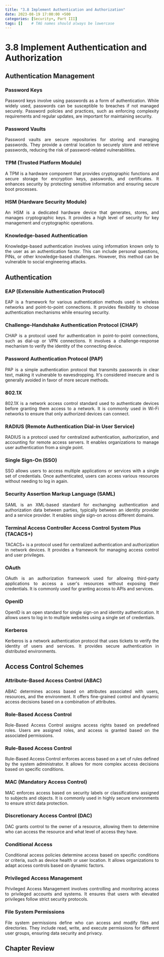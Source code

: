 ```yaml
---
title: "3.8 Implement Authentication and Authorization"
date: 2023-08-19 17:00:00 +500
categories: [Security+, Part III]
tags: []    # TAG names should always be lowercase
---
```



<style>
  p {
    text-align: justify;
  }
  </style>


# 3.8 Implement Authentication and Authorization


## Authentication Management

### Password Keys

Password keys involve using passwords as a form of authentication. While widely used, passwords can be susceptible to breaches if not managed securely. Password policies and practices, such as enforcing complexity requirements and regular updates, are important for maintaining security.

### Password Vaults

Password vaults are secure repositories for storing and managing passwords. They provide a central location to securely store and retrieve passwords, reducing the risk of password-related vulnerabilities.

### TPM (Trusted Platform Module)

A TPM is a hardware component that provides cryptographic functions and secure storage for encryption keys, passwords, and certificates. It enhances security by protecting sensitive information and ensuring secure boot processes.

### HSM (Hardware Security Module)

An HSM is a dedicated hardware device that generates, stores, and manages cryptographic keys. It provides a high level of security for key management and cryptographic operations.

### Knowledge-based Authentication

Knowledge-based authentication involves using information known only to the user as an authentication factor. This can include personal questions, PINs, or other knowledge-based challenges. However, this method can be vulnerable to social engineering attacks.

## Authentication

### EAP (Extensible Authentication Protocol)

EAP is a framework for various authentication methods used in wireless networks and point-to-point connections. It provides flexibility to choose authentication mechanisms while ensuring security.

### Challenge-Handshake Authentication Protocol (CHAP)

CHAP is a protocol used for authentication in point-to-point connections, such as dial-up or VPN connections. It involves a challenge-response mechanism to verify the identity of the connecting device.

### Password Authentication Protocol (PAP)

PAP is a simple authentication protocol that transmits passwords in clear text, making it vulnerable to eavesdropping. It's considered insecure and is generally avoided in favor of more secure methods.

### 802.1X

802.1X is a network access control standard used to authenticate devices before granting them access to a network. It is commonly used in Wi-Fi networks to ensure that only authorized devices can connect.

### RADIUS (Remote Authentication Dial-in User Service)

RADIUS is a protocol used for centralized authentication, authorization, and accounting for remote access servers. It enables organizations to manage user authentication from a single point.

### Single Sign-On (SSO)

SSO allows users to access multiple applications or services with a single set of credentials. Once authenticated, users can access various resources without needing to log in again.

### Security Assertion Markup Language (SAML)

SAML is an XML-based standard for exchanging authentication and authorization data between parties, typically between an identity provider and a service provider. It enables single sign-on across different domains.

### Terminal Access Controller Access Control System Plus (TACACS+)

TACACS+ is a protocol used for centralized authentication and authorization in network devices. It provides a framework for managing access control and user privileges.

### OAuth

OAuth is an authorization framework used for allowing third-party applications to access a user's resources without exposing their credentials. It is commonly used for granting access to APIs and services.

### OpenID

OpenID is an open standard for single sign-on and identity authentication. It allows users to log in to multiple websites using a single set of credentials.

### Kerberos

Kerberos is a network authentication protocol that uses tickets to verify the identity of users and services. It provides secure authentication in distributed environments.

## Access Control Schemes

### Attribute-Based Access Control (ABAC)

ABAC determines access based on attributes associated with users, resources, and the environment. It offers fine-grained control and dynamic access decisions based on a combination of attributes.

### Role-Based Access Control

Role-Based Access Control assigns access rights based on predefined roles. Users are assigned roles, and access is granted based on the associated permissions.

### Rule-Based Access Control

Rule-Based Access Control enforces access based on a set of rules defined by the system administrator. It allows for more complex access decisions based on specific conditions.

### MAC (Mandatory Access Control)

MAC enforces access based on security labels or classifications assigned to subjects and objects. It is commonly used in highly secure environments to ensure strict data protection.

### Discretionary Access Control (DAC)

DAC grants control to the owner of a resource, allowing them to determine who can access the resource and what level of access they have.

### Conditional Access

Conditional access policies determine access based on specific conditions or criteria, such as device health or user location. It allows organizations to adapt access controls based on dynamic factors.

### Privileged Access Management

Privileged Access Management involves controlling and monitoring access to privileged accounts and systems. It ensures that users with elevated privileges follow strict security protocols.

### File System Permissions

File system permissions define who can access and modify files and directories. They include read, write, and execute permissions for different user groups, ensuring data security and privacy.


## Chapter Review

